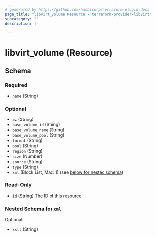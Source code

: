 ```yaml
---
# generated by https://github.com/hashicorp/terraform-plugin-docs
page_title: "libvirt_volume Resource - terraform-provider-libvirt"
subcategory: ""
description: |-
  
---
```


# libvirt_volume (Resource)





<!-- schema generated by tfplugindocs -->
## Schema

### Required

- `name` (String)

### Optional

- `az` (String)
- `base_volume_id` (String)
- `base_volume_name` (String)
- `base_volume_pool` (String)
- `format` (String)
- `pool` (String)
- `region` (String)
- `size` (Number)
- `source` (String)
- `type` (String)
- `xml` (Block List, Max: 1) (see [below for nested schema](#nestedblock--xml))

### Read-Only

- `id` (String) The ID of this resource.

<a id="nestedblock--xml"></a>
### Nested Schema for `xml`

Optional:

- `xslt` (String)


